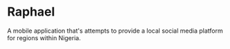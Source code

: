 # Raphael
A mobile application that's attempts to provide a local social media platform for regions within Nigeria.
